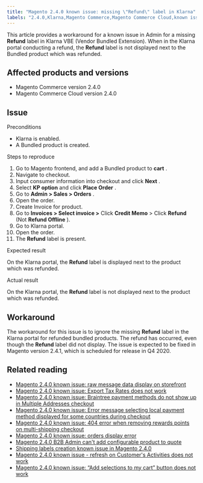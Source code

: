 ```yaml
---
title: "Magento 2.4.0 known issue: missing \"Refund\" label in Klarna"
labels: "2.4.0,Klarna,Magento Commerce,Magento Commerce Cloud,known issues,label,refund"
---
```


This article provides a workaround for a known issue in Admin for a missing **Refund** label in Klarna VBE (Vendor Bundled Extension). When in the Klarna portal conducting a refund, the **Refund** label is not displayed next to the Bundled product which was refunded.

## Affected products and versions

* Magento Commerce version 2.4.0
* Magento Commerce Cloud version 2.4.0

## Issue

 <span class="wysiwyg-underline">Preconditions</span> 

* Klarna is enabled.
* A Bundled product is created.

 <span class="wysiwyg-underline">Steps to reproduce</span> 

1. Go to Magento frontend, and add a Bundled product to **cart** .
1. Navigate to checkout.
1. Input consumer information into checkout and click **Next** .
1. Select **KP option** and click **Place Order** .
1. Go to **Admin > Sales > Orders** .
1. Open the order.
1. Create Invoice for product.
1. Go to **Invoices > Select invoice >** Click **Credit Memo** > Click **Refund** (Not **Refund Offline** ).
1. Go to Klarna portal.
1. Open the order.
1. The **Refund** label is present.

 <span class="wysiwyg-underline">Expected result</span> 

On the Klarna portal, the **Refund** label is displayed next to the product which was refunded.

 <span class="wysiwyg-underline">Actual result</span> 

On the Klarna portal, the **Refund** label is not displayed next to the product which was refunded.

## Workaround

The workaround for this issue is to ignore the missing **Refund** label in the Klarna portal for refunded bundled products. The refund has occurred, even though the **Refund** label did not display. The issue is expected to be fixed in Magento version 2.4.1, which is scheduled for release in Q4 2020.

## Related reading

* [Magento 2.4.0 known issue: raw message data display on storefront](https://support.magento.com/hc/en-us/articles/360045804332)
* [Magento 2.4.0 known issue: Export Tax Rates does not work](https://support.magento.com/hc/en-us/articles/360045850032)
* [Magento 2.4.0 known issue: Braintree payment methods do not show up in Multiple Addresses checkout](https://support.magento.com/hc/en-us/articles/360046354992)
* [Magento 2.4.0 known issue: Error message selecting local payment method displayed for some countries during checkout](https://support.magento.com/hc/en-us/articles/360047139331-Magento-2-4-0-known-issue-Error-message-selecting-local-payment-method-displayed-for-some-countries-during-checkout)
* [Magento 2.4.0 known issue: 404 error when removing rewards points on multi-shipping checkout](https://support.magento.com/hc/en-us/articles/360046920131-Magento-2-4-0-known-issue-404-error-when-removing-rewards-points-on-multi-shipping-checkout)
* [Magento 2.4.0 known issue: orders display error](https://support.magento.com/hc/en-us/articles/360046802271-Magento-2-4-0-known-issue-orders-display-error)
* [Magento 2.4.0 B2B Admin can't add configurable product to quote](https://support.magento.com/hc/en-us/articles/360046801971-Magento-2-4-0-known-issue-B2B-Admin-cannot-add-a-configurable-product-to-a-quote)
* [Shipping labels creation known issue in Magento 2.4.0](https://support.magento.com/hc/en-us/articles/360046750171-Shipping-labels-creation-known-issue-in-Magento-2-4-0)
* [Magento 2.4.0 known issue - refresh on Customer's Activities does not work](https://support.magento.com/hc/en-us/articles/360046091332-Magento-2-4-0-known-issue-refresh-on-Customer-s-Activities-does-not-work)
* [Magento 2.4.0 known issue: “Add selections to my cart” button does not work](https://support.magento.com/hc/en-us/articles/360045838312-Magento-2-4-0-known-issue-Add-selections-to-my-cart-button-does-not-work)
